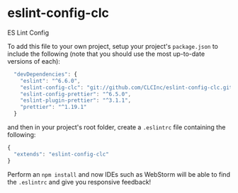 # eslint-config-clc
ES Lint Config

To add this file to your own project, setup your project's `package.json` to include
the following (note that you should use the most up-to-date versions of each):
```js
  "devDependencies": {
    "eslint": "^6.6.0",
    "eslint-config-clc": "git://github.com/CLCInc/eslint-config-clc.git",
    "eslint-config-prettier": "^6.5.0",
    "eslint-plugin-prettier": "^3.1.1",
    "prettier": "^1.19.1"
  }
```
and then in your project's root folder, create a `.eslintrc` file containing the following:
```js
{
  "extends": "eslint-config-clc"
}
```

Perform an `npm install` and now IDEs such as WebStorm will be able to find the `.eslintrc`
and give you responsive feedback!
